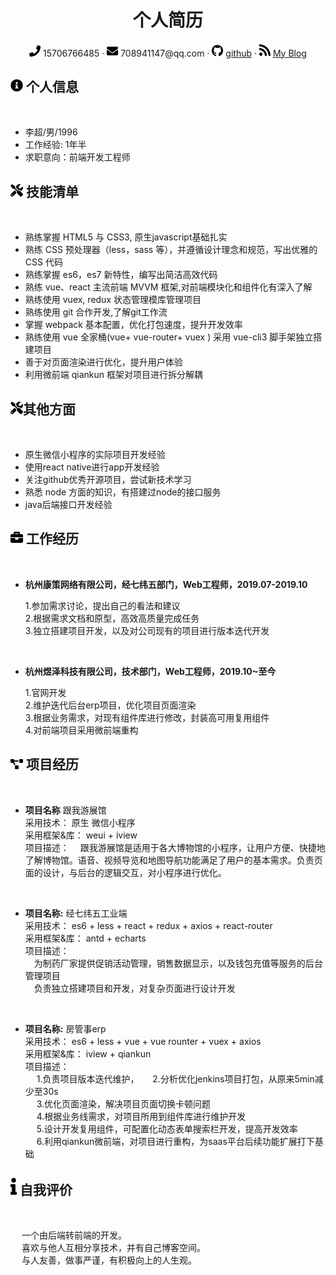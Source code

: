 <center>
     <h1>个人简历</h1>
     <div>
         <span>
             <img src="../.vuepress/assets/img/phone-solid.svg" width="18px">
             15706766485
         </span>
         ·
         <span>
             <img src="../.vuepress/assets/img/envelope-solid.svg" width="18px">
             708941147@qq.com
         </span>
         ·
         <span>
             <img src="../.vuepress/assets/img/github-brands.svg" width="18px">
             <a href="https://github.com/sleepq123">github</a>
         </span>
         ·
         <span>
             <img src="../.vuepress/assets/img/rss-solid.svg" width="18px">
             <a href="https://sleepq123.github.io/skills_blog/">My Blog</a>
         </span>
     </div>
 </center>

 ## <img src="../.vuepress/assets/img/info-circle-solid.svg" width="20px"> 个人信息 
 <br/> 

 - 李超/男/1996 
 - 工作经验: 1年半
 - 求职意向：前端开发工程师

 ## <img src="../.vuepress/assets/img/tools-solid.svg" width="20px"> 技能清单
 <br/> 

- 熟练掌握 HTML5 与 CSS3, 原生javascript基础扎实
- 熟练 CSS 预处理器（less，sass 等），并遵循设计理念和规范，写出优雅的 CSS 代码
- 熟练掌握 es6，es7 新特性，编写出简洁高效代码
- 熟练 vue、react 主流前端 MVVM 框架,对前端模块化和组件化有深入了解
- 熟练使用 vuex, redux 状态管理模库管理项目
- 熟练使用 git 合作开发,了解git工作流
- 掌握 webpack 基本配置，优化打包速度，提升开发效率
- 熟练使用 vue 全家桶(vue+ vue-router+ vuex ) 采用 vue-cli3 脚手架独立搭建项目
- 善于对页面渲染进行优化，提升用户体验
- 利用微前端 qiankun 框架对项目进行拆分解耦

## <img src="../.vuepress/assets/img/tools-solid.svg" width="20px">其他方面
<br/> 

- 原生微信小程序的实际项目开发经验
- 使用react native进行app开发经验
- 关注github优秀开源项目，尝试新技术学习
- 熟悉 node 方面的知识，有搭建过node的接口服务
- java后端接口开发经验


## <img src="../.vuepress/assets/img/briefcase-solid.svg" width="20px"> 工作经历
<br/> 

- **杭州康策网络有限公司，经七纬五部门，Web工程师，2019.07-2019.10**

    1.参加需求讨论，提出自己的看法和建议  
    2.根据需求文档和原型，高效高质量完成任务  
    3.独立搭建项目开发，以及对公司现有的项目进行版本迭代开发  
<br/> 

- **杭州煜泽科技有限公司，技术部门，Web工程师，2019.10~至今**  

   1.官网开发    
   2.维护迭代后台erp项目，优化项目页面渲染  
   3.根据业务需求，对现有组件库进行修改，封装高可用复用组件  
   4.对前端项目采用微前端重构

## <img src="../.vuepress/assets/img/project-diagram-solid.svg" width="20px"> 项目经历
<br/> 

- **项目名称** 跟我游展馆  
采用技术： 原生 微信小程序  
采用框架&库： weui + iview    
项目描述： 
&emsp;跟我游展馆是适用于各大博物馆的小程序，让用户方便、快捷地了解博物馆。语音、视频导览和地图导航功能满足了用户的基本需求。负责页面的设计，与后台的逻辑交互，对小程序进行优化。  
  
<br/>   
   
- **项目名称:** 经七纬五工业端  
采用技术： es6 + less + react + redux + axios + react-router   
采用框架&库： antd + echarts  
项目描述：   
&emsp;为制药厂家提供促销活动管理，销售数据显示，以及钱包充值等服务的后台管理项目  
&emsp;负责独立搭建项目和开发，对复杂页面进行设计开发

<br/>  

- **项目名称:** 房管事erp  
采用技术： es6 + less + vue + vue rounter + vuex + axios  
采用框架&库： iview + qiankun  
项目描述：   
&emsp; 1.负责项目版本迭代维护，
&emsp; 2.分析优化jenkins项目打包，从原来5min减少至30s  
&emsp; 3.优化页面渲染，解决项目页面切换卡顿问题  
&emsp; 4.根据业务线需求，对项目所用到组件库进行维护开发  
&emsp; 5.设计开发复用组件，可配置化动态表单搜索栏开发，提高开发效率  
&emsp; 6.利用qiankun微前端，对项目进行重构，为saas平台后续功能扩展打下基础

## <img src="../.vuepress/assets/img/info-solid.svg" width="10px"> 自我评价
<br/>   

&emsp; 一个由后端转前端的开发。  
&emsp; 喜欢与他人互相分享技术，并有自己博客空间。  
&emsp; 与人友善，做事严谨，有积极向上的人生观。